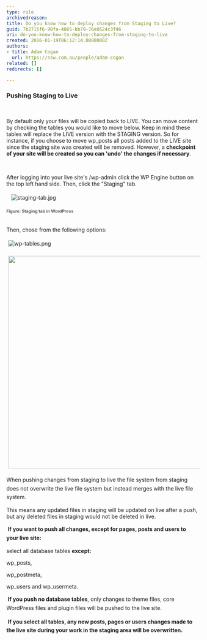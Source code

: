 ```yaml
---
type: rule
archivedreason: 
title: Do you know how to deploy changes from Staging to Live?
guid: 7b2715f6-90fa-4865-bb79-76e0524c3f46
uri: do-you-know-how-to-deploy-changes-from-staging-to-live
created: 2016-01-19T06:12:14.0000000Z
authors:
- title: Adam Cogan
  url: https://ssw.com.au/people/adam-cogan
related: []
redirects: []

---
```



<h3 class="ssw15-rteElement-H3">Pushing Staging to Live</h3><p>&#160;</p><p>By default only your files will be copied back to LIVE. You can move content by checking the tables you would like to move below. Keep in mind these tables will replace the LIVE version with the STAGING version. So for instance, if you choose to move wp_posts all posts added to the LIVE site since the staging site was created will be removed. However, a <strong>checkpoint of your site will be created so you can 'undo' the changes if necessary</strong>.</p><p>&#160;</p><p>After logging into your live site's /wp-admin click the WP Engine button on the top left hand side. Then, click the &quot;Staging&quot; tab.</p><dl class="ssw15-rteElement-ImageArea">&#160; <img src="/PublishingImages/staging-tab.jpg" alt="staging-tab.jpg" style="margin&#58;5px;" /></dl><p><span style="color&#58;#555555;font-size&#58;11px;font-weight&#58;bold;line-height&#58;1.6;"> Figure&#58; Staging tab in WordPress</span></p><p><br>Then, chose from the following options&#58; </p><dl class="ssw15-rteElement-ImageArea"><img src="/PublishingImages/wp-tables.png" alt="wp-tables.png" style="margin&#58;5px;" /></dl><img src="file&#58;///D&#58;/Users/davidberkes.SSW2000/AppData/Local/Temp/msohtmlclip1/01/clip_image003.jpg" alt="" style="width&#58;555px;margin&#58;5px;" /> <p><span style="line-height&#58;1.6;">When pushing changes from staging to live the file system from staging does not overwrite the live file system but instead merges with the live file system.&#160;</span></p><p>This means any updated files in staging will be updated on live after a push, but any deleted files in staging would not be deleted in live.</p><p>&#160;<strong style="line-height&#58;1.6;">If you want to push all changes, except for pages, posts and users to your live site&#58;</strong></p><p>select all database tables&#160;<strong>except&#58;</strong></p><p>wp_posts,</p><p>wp_postmeta,</p><p>wp_users and wp_usermeta.</p><p>&#160;<strong style="line-height&#58;1.6;">If you push no database tables</strong><span style="line-height&#58;1.6;">, only changes to theme files, core WordPress files and plugin files will be pushed to the live site.</span></p><p>&#160;<strong style="line-height&#58;1.6;">If you select all tables, any new posts, pages or users changes made to the live site during your work in the staging area will be overwritten.</strong></p>
<br><excerpt class='endintro'></excerpt><br>



